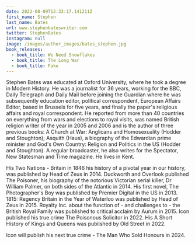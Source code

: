 ```yaml
---
date: 2022-08-09T12:33:17.141211Z
first_name: Stephen
last_name: Bates
url: www.stephenbateswriter.com
twitter: StephenBates
instagram: null
image: /images/author_images/bates_stephen.jpg
book_releases:
  - book_title: We Need Snowflakes
  - book_title: The Long War
  - book_title: Fake
---
```

Stephen Bates was educated at Oxford University, where he took a degree in Modern History. He was a journalist for 36 years, working for the BBC, Daily Telegraph and Daily Mail before joining the Guardian where he was subsequently education editor, political correspondent, European Affairs Editor, based in Brussels for five years, and finally the paper's religious affairs and royal correspondent. He reported from more than 40 countries on everything from wars and elections to royal visits, was named British religion writer of the year in 2005 and 2006 and is the author of three previous books: A Church at War: Anglicans and Homosexuality (Hodder and Stoughton); Asquith (Haus), a biography of the Edwardian prime minister and God's Own Country: Religion and Politics in the US (Hodder and Stoughton). A regular broadcaster, he also writes for the Spectator, New Statesman and Time magazine. He lives in Kent.



His Two Nations - Britain in 1846 his history of a pivotal year in our history, was published by Head of Zeus in 2014. Duckworth and Overlook published The Poisoner, his biography of the notorious Victorian serial killer, Dr William Palmer, on both sides of the Atlantic in 2014. His first novel, The Photographer's Boy was published by Premier Digital in the US in 2013. 1815: Regency Britain in the Year of Waterloo was published by Head of Zeus in 2015. Royalty Inc. about the function of - and challenges to - the British Royal Family was published to critical acclaim by Aurum in 2015. Icon published his true crime The Poisonous Solicitor in 2022. His A Short History of Kings and Queens was published by Old Street in 2022.

Icon will publish his next true crime - The Man Who Sold Honours in 2024.